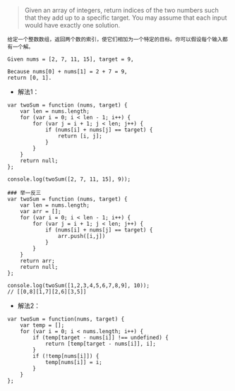 > Given an array of integers, return indices of the two numbers such that they add up to a specific target.
You may assume that each input would have exactly one solution.

`给定一个整数数组，返回两个数的索引，使它们相加为一个特定的目标。你可以假设每个输入都有一个解。`

```
Given nums = [2, 7, 11, 15], target = 9,

Because nums[0] + nums[1] = 2 + 7 = 9,
return [0, 1].
```

- 解法1：

```
var twoSum = function (nums, target) {
    var len = nums.length;
    for (var i = 0; i < len - 1; i++) {
        for (var j = i + 1; j < len; j++) {
            if (nums[i] + nums[j] == target) {
                return [i, j];
            }
        }
    }
    return null;
};

console.log(twoSum([2, 7, 11, 15], 9));
```
```
### 举一反三
var twoSum = function (nums, target) {
    var len = nums.length;
    var arr = [];
    for (var i = 0; i < len - 1; i++) {
        for (var j = i + 1; j < len; j++) {
            if (nums[i] + nums[j] == target) {
                arr.push([i,j])
            }
        }
    }
    return arr;
    return null;
};

console.log(twoSum([1,2,3,4,5,6,7,8,9], 10));
// [[0,8][1,7][2,6][3,5]]

```


- 解法2：

```
var twoSum = function(nums, target) {
    var temp = [];
    for (var i = 0; i < nums.length; i++) {
        if (temp[target - nums[i]] !== undefined) {
            return [temp[target - nums[i]], i];
        }
        if (!temp[nums[i]]) {
            temp[nums[i]] = i;
        }
    }
};
```
